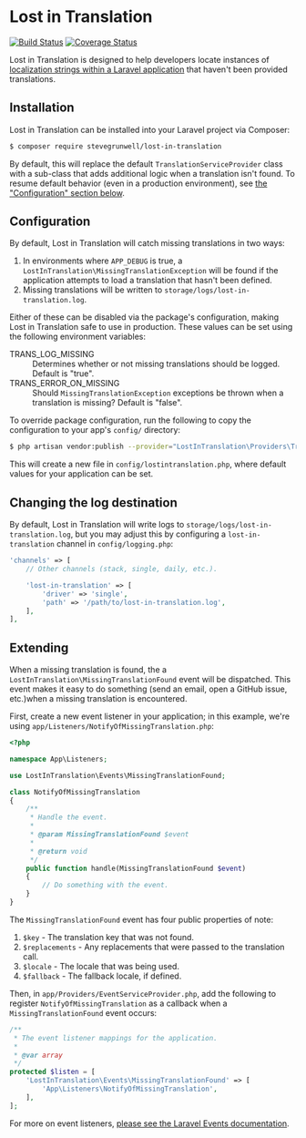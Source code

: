# Lost in Translation

[![Build Status](https://travis-ci.org/stevegrunwell/lost-in-translation.svg?branch=develop)](https://travis-ci.org/stevegrunwell/lost-in-translation)
[![Coverage Status](https://coveralls.io/repos/github/stevegrunwell/lost-in-translation/badge.svg?branch=develop)](https://coveralls.io/github/stevegrunwell/lost-in-translation?branch=develop)

Lost in Translation is designed to help developers locate instances of [localization strings within a Laravel application](https://laravel.com/docs/5.5/localization) that haven't been provided translations.


## Installation

Lost in Translation can be installed into your Laravel project via Composer:

```sh
$ composer require stevegrunwell/lost-in-translation
```

By default, this will replace the default `TranslationServiceProvider` class with a sub-class that adds additional logic when a translation isn't found. To resume default behavior (even in a production environment), see [the "Configuration" section below](#configuration).


## Configuration

By default, Lost in Translation will catch missing translations in two ways:

1. In environments where `APP_DEBUG` is true, a `LostInTranslation\MissingTranslationException` will be found if the application attempts to load a translation that hasn't been defined.
2. Missing translations will be written to `storage/logs/lost-in-translation.log`.

Either of these can be disabled via the package's configuration, making Lost in Translation safe to use in production. These values can be set using the following environment variables:

<dl>
    <dt>TRANS_LOG_MISSING</dt>
    <dd>Determines whether or not missing translations should be logged. Default is "true".</dd>
    <dt>TRANS_ERROR_ON_MISSING</dt>
    <dd>Should <code>MissingTranslationException</code> exceptions be thrown when a translation is missing? Default is "false".</dd>
</dl>

To override package configuration, run the following to copy the configuration to your app's `config/` directory:

```sh
$ php artisan vendor:publish --provider="LostInTranslation\Providers\TranslationServiceProvider"
```

This will create a new file in `config/lostintranslation.php`, where default values for your application can be set.

## Changing the log destination

By default, Lost in Translation will write logs to `storage/logs/lost-in-translation.log`, but you may adjust this by configuring a `lost-in-translation` channel in `config/logging.php`:

```php
'channels' => [
    // Other channels (stack, single, daily, etc.).

    'lost-in-translation' => [
        'driver' => 'single',
        'path' => '/path/to/lost-in-translation.log',
    ],
],
```

## Extending

When a missing translation is found, the a `LostInTranslation\MissingTranslationFound` event will be dispatched. This event makes it easy to do something (send an email, open a GitHub issue, etc.)when a missing translation is encountered.

First, create a new event listener in your application; in this example, we're using `app/Listeners/NotifyOfMissingTranslation.php`:

```php
<?php

namespace App\Listeners;

use LostInTranslation\Events\MissingTranslationFound;

class NotifyOfMissingTranslation
{
    /**
     * Handle the event.
     *
     * @param MissingTranslationFound $event
     *
     * @return void
     */
    public function handle(MissingTranslationFound $event)
    {
        // Do something with the event.
    }
}
```

The `MissingTranslationFound` event has four public properties of note:

1. `$key` - The translation key that was not found.
2. `$replacements` - Any replacements that were passed to the translation call.
3. `$locale` - The locale that was being used.
4. `$fallback` - The fallback locale, if defined.

Then, in `app/Providers/EventServiceProvider.php`, add the following to register `NotifyOfMissingTranslation` as a callback when a `MissingTranslationFound` event occurs:

```php
/**
 * The event listener mappings for the application.
 *
 * @var array
 */
protected $listen = [
    'LostInTranslation\Events\MissingTranslationFound' => [
        'App\Listeners\NotifyOfMissingTranslation',
    ],
];
```

For more on event listeners, [please see the Laravel Events documentation](https://laravel.com/docs/5.5/events).
